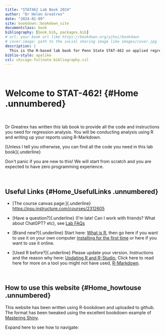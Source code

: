 ```yaml
---
title: "STAT462 Lab Book 2024"
author: "Dr Helen Greatrex"
date: "2024-01-09"
site: bookdown::bookdown_site
documentclass: book
bibliography: [book.bib, packages.bib]
# url: your book url like https://bookdown.org/yihui/bookdown
# cover-image: path to the social sharing image like images/cover.jpg
description: |
  This is the R-based lab book for Penn State STAT-462 on applied regression analysis. To see the accompnying textbook, go to https://online.stat.psu.edu/stat462
biblio-style: apalike
csl: chicago-fullnote-bibliography.csl
---
```


<br>

# Welcome to STAT-462! {#Home .unnumbered}

<br>

Dr Greatrex has written this lab book to provide all the code and instructions you need for regression analysis. You will be conducting analysis using R and writing up your reports using R-Markdown.

[Unless I tell you otherwise, you can find all the code you need in this lab book]{.underline}

Don't panic if you are new to this! We will start from scratch and you are expected to have zero programming experience.

<br>

## Useful Links {#Home_UsefulLinks .unnumbered}

-   [The course canvas page:]{.underline} <https://psu.instructure.com/courses/2312605>

-   [Have a question?]{.underline} (I'm late! Can I work with friends? What about ChatGPT? etc), see [Lab FAQs](#FAQ "Lab FAQs")

-   [Brand new?]{.underline} Start here: [What is R](#WhatIsR), then go here if you want to use it on your own computer [Installing for the first time](#WhatIsR) or here if you want to use it online.

-   [Used R before?]{.underline} Please update your version. Instructions and the reason why here: [Updating R and R-Studio](#Setup_UpdateDesktop), Click here to read here for more on a tool you might not have used, [R-Markdown](#WhatisMarkdown).

<br>

## How to use this website {#Home_howtouse .unnumbered}

This website has been written using R-bookdown and uploaded to github. The format has been tweaked using the excellent bookdown example of [Mastering Shiny](https://mastering-shiny.org/).

Expand here to see how to navigate:

<br>




